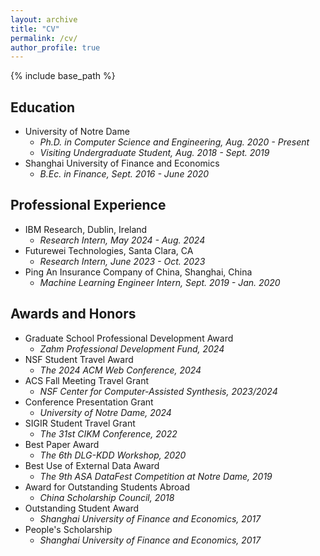 ```yaml
---
layout: archive
title: "CV"
permalink: /cv/
author_profile: true
---
```


{% include base_path %}

## **Education**

* University of Notre Dame
    - *Ph.D. in Computer Science and Engineering, Aug. 2020 - Present*
    - *Visiting Undergraduate Student, Aug. 2018 - Sept. 2019*
* Shanghai University of Finance and Economics
    - *B.Ec. in Finance, Sept. 2016 - June 2020*

## **Professional Experience**

<!-- * University of Notre Dame, Notre Dame, IN
    - *Graduate Research Assistant, Aug. 2020 - Present*
    - *Graduate Teaching Assistant, Aug. 2021 - Dec. 2021*
    - *Undergraduate Research Assistant, May 2019 - Sept. 2019* -->
* IBM Research, Dublin, Ireland
    - *Research Intern, May 2024 - Aug. 2024*
* Futurewei Technologies, Santa Clara, CA
    - *Research Intern, June 2023 - Oct. 2023*
* Ping An Insurance Company of China, Shanghai, China
    - *Machine Learning Engineer Intern, Sept. 2019 - Jan. 2020*

## **Awards and Honors**

* Graduate School Professional Development Award
    - *Zahm Professional Development Fund, 2024*
* NSF Student Travel Award
    - *The 2024 ACM Web Conference, 2024*
* ACS Fall Meeting Travel Grant
    - *NSF Center for Computer-Assisted Synthesis, 2023/2024*
* Conference Presentation Grant
    - *University of Notre Dame, 2024*
* SIGIR Student Travel Grant
    - *The 31st CIKM Conference, 2022*
* Best Paper Award
    - *The 6th DLG-KDD Workshop, 2020*
* Best Use of External Data Award
    - *The 9th ASA DataFest Competition at Notre Dame, 2019*
* Award for Outstanding Students Abroad
    - *China Scholarship Council, 2018*
* Outstanding Student Award
    - *Shanghai University of Finance and Economics, 2017*
* People's Scholarship
    - *Shanghai University of Finance and Economics, 2017*